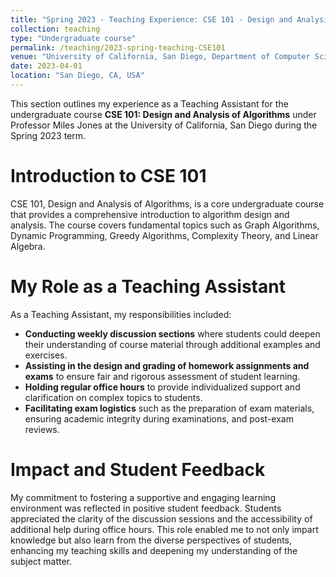 ```yaml
---
title: "Spring 2023 - Teaching Experience: CSE 101 - Design and Analysis of Algorithms"
collection: teaching
type: "Undergraduate course"
permalink: /teaching/2023-spring-teaching-CSE101
venue: "University of California, San Diego, Department of Computer Science"
date: 2023-04-01
location: "San Diego, CA, USA"
---
```


This section outlines my experience as a Teaching Assistant for the undergraduate course **CSE 101: Design and Analysis of Algorithms** under Professor Miles Jones at the University of California, San Diego during the Spring 2023 term.

Introduction to CSE 101
======

CSE 101, Design and Analysis of Algorithms, is a core undergraduate course that provides a comprehensive introduction to algorithm design and analysis. The course covers fundamental topics such as Graph Algorithms, Dynamic Programming, Greedy Algorithms, Complexity Theory, and Linear Algebra.

My Role as a Teaching Assistant
======

As a Teaching Assistant, my responsibilities included:

- **Conducting weekly discussion sections** where students could deepen their understanding of course material through additional examples and exercises.
- **Assisting in the design and grading of homework assignments and exams** to ensure fair and rigorous assessment of student learning.
- **Holding regular office hours** to provide individualized support and clarification on complex topics to students.
- **Facilitating exam logistics** such as the preparation of exam materials, ensuring academic integrity during examinations, and post-exam reviews.

Impact and Student Feedback
======

My commitment to fostering a supportive and engaging learning environment was reflected in positive student feedback. Students appreciated the clarity of the discussion sessions and the accessibility of additional help during office hours. This role enabled me to not only impart knowledge but also learn from the diverse perspectives of students, enhancing my teaching skills and deepening my understanding of the subject matter.
